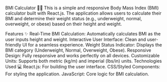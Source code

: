 BMI Calculator 🏋️‍♂️
This is a simple and responsive Body Mass Index (BMI) calculator built with React.js. The application allows users to calculate their BMI and determine their weight status (e.g., underweight, normal, overweight, or obese) based on their height and weight.

Features ✨
Real-Time BMI Calculation: Automatically calculates BMI as the user inputs height and weight.
Interactive User Interface: Clean and user-friendly UI for a seamless experience.
Weight Status Indicator: Displays the BMI category (Underweight, Normal, Overweight, Obese).
Responsive Design: Fully responsive and works perfectly on all devices.
Customizable Units: Supports both metric (kg/m) and imperial (lbs/in) units.
Technologies Used 💻
React.js: For building the user interface.
CSS/Styled Components: For styling the application.
JavaScript: Core logic for BMI calculation.
